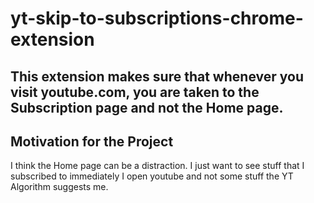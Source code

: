 # yt-skip-to-subscriptions-chrome-extension
## This extension makes sure that whenever you visit youtube.com, you are taken to the Subscription page and not the Home page.

## Motivation for the Project
I think the Home page can be a  distraction. I just want to see stuff that I subscribed to immediately I 
open youtube and not some stuff the YT Algorithm suggests me. 
